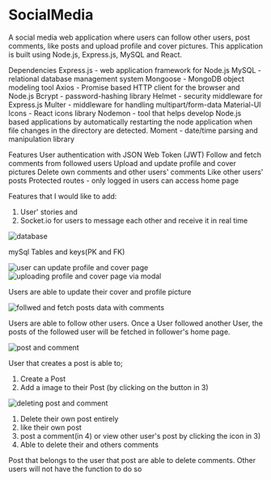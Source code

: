 # SocialMedia

A social media web application where users can follow other users, post comments, like posts and upload profile and cover pictures. This application is built using Node.js, Express.js, MySQL and React.

Dependencies
Express.js - web application framework for Node.js
MySQL - relational database management system
Mongoose - MongoDB object modeling tool
Axios - Promise based HTTP client for the browser and Node.js
Bcrypt - password-hashing library
Helmet - security middleware for Express.js
Multer - middleware for handling multipart/form-data
Material-UI Icons - React icons library
Nodemon - tool that helps develop Node.js based applications by automatically restarting the node application when file changes in the directory are detected.
Moment - date/time parsing and manipulation library

Features
User authentication with JSON Web Token (JWT)
Follow and fetch comments from followed users
Upload and update profile and cover pictures
Delete own comments and other users' comments
Like other users' posts
Protected routes - only logged in users can access home page

Features that I would like to add:

1) User' stories and
2) Socket.io for users to message each other and receive it in real time




![database](https://user-images.githubusercontent.com/115027854/224471893-5807364a-c7c8-4137-9614-075de2fb6112.png)

mySql Tables and keys(PK and FK)

![user can update profile and cover page](https://user-images.githubusercontent.com/115027854/224472766-7827a2da-699a-4cd4-a8cf-ea59ac0ece50.png)
![uploading profile and cover page via modal](https://user-images.githubusercontent.com/115027854/224473140-a2ad3176-548e-463b-9c78-a384b8b89b1f.png)

Users are able to update their cover and profile picture

![follwed and fetch posts data with comments](https://user-images.githubusercontent.com/115027854/224472786-f82438ff-f236-4bed-b87d-44cf787a2cd6.png)

Users are able to follow other users.
Once a User followed another User, the posts of the followed user will be fetched in follower's home page.


![post and comment](https://user-images.githubusercontent.com/115027854/224472828-072443bb-d346-4074-89d9-11af31ebc0af.png)

User that creates a post is able to;
1) Create a Post
2) Add a image to their Post (by clicking on the button in 3)



![deleting post and comment](https://user-images.githubusercontent.com/115027854/224472865-6d2cb161-5b2c-42d1-8ee7-8ec6bcc21333.png)

1) Delete their own post entirely
2) like their own post
3) post a comment(in 4) or view other user's post by clicking the icon in 3)
4) Able to delete their and others comments

Post that belongs to the user that post are able to delete comments. Other users will not have the function to do so
